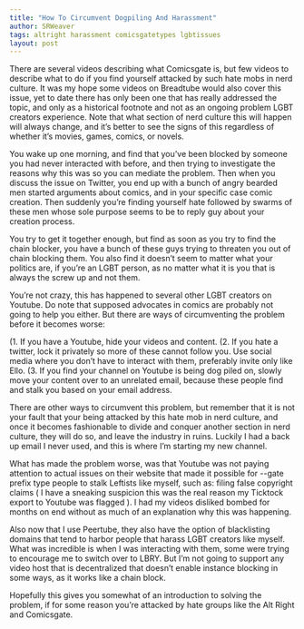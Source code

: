```yaml
---
title: "How To Circumvent Dogpiling And Harassment"
author: SRWeaver
tags: altright harassment comicsgatetypes lgbtissues
layout: post
---
```

There are several videos describing what Comicsgate is, but few videos to describe what to do if you find yourself attacked by such hate mobs in nerd culture. It was my hope some videos on Breadtube would also cover this issue, yet to date there has only been one that has really addressed the topic, and only as a historical footnote and not as an ongoing problem LGBT creators experience. Note that what section of nerd culture this will happen will always change, and it’s better to see the signs of this regardless of whether it’s movies, games, comics, or novels.

You wake up one morning, and find that you’ve been blocked by someone you had never interacted with before, and then trying to investigate the reasons why this was so you can mediate the problem. Then when you discuss the issue on Twitter, you end up with a bunch of angry bearded men started arguments about comics, and in your specific case comic creation. Then suddenly you’re finding yourself hate followed by swarms of these men whose sole purpose seems to be to reply guy about your creation process.

You try to get it together enough, but find as soon as you try to find the chain blocker, you have a bunch of these guys trying to threaten you out of chain blocking them. You also find it doesn’t seem to matter what your politics are, if you’re an LGBT person, as no matter what it is you that is always the screw up and not them.

You’re not crazy, this has happened to several other LGBT creators on Youtube. Do note that supposed advocates in comics are probably not going to help you either. But there are ways of circumventing the problem before it becomes worse:

(1. If you have a Youtube, hide your videos and content.
(2. If you hate a twitter, lock it privately so more of these cannot follow you. Use social media where you don’t have to interact with them, preferably invite only like Ello.
(3. If you find your channel on Youtube is being dog piled on, slowly move your content over to an unrelated email, because these people find and stalk you based on your email address.

There are other ways to circumvent this problem, but remember that it is not your fault that your being attacked by this hate mob in nerd culture, and once it becomes fashionable to divide and conquer another section in nerd culture, they will do so, and leave the industry in ruins. Luckily I had a back up email I never used, and this is where I’m starting my new channel.

What has made the problem worse, was that Youtube was not paying attention to actual issues on their website that made it possible for --gate prefix type people to stalk Leftists like myself, such as: filing false copyright claims ( I have a sneaking suspicion this was the real reason my Ticktock export to Youtube was flagged ). I had my videos disliked bombed for months on end without as much of an explanation why this was happening.

Also now that I use Peertube, they also have the option of blacklisting domains that tend to harbor people that harass LGBT creators like myself. What was incredible is when I was interacting with them, some were trying to encourage me to switch over to LBRY. But I’m not going to support any video host that is decentralized that doesn’t enable instance blocking in some ways, as it works like a chain block.

Hopefully this gives you somewhat of an introduction to solving the problem, if for some reason you’re attacked by hate groups like the Alt Right and Comicsgate.
